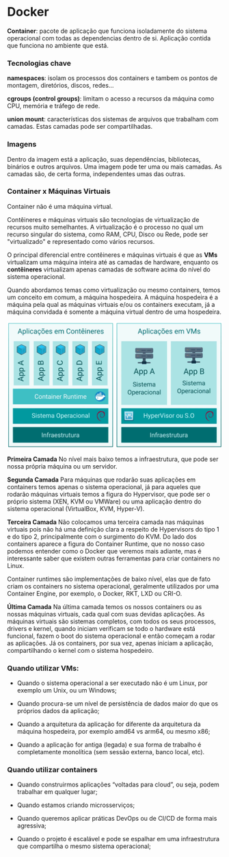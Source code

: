 # Docker
**Container**: pacote de aplicação que funciona isoladamente do sistema operacional com todas as dependencias dentro de si. Aplicação contida que funciona no ambiente que está.

### Tecnologias chave
**namespaces**: isolam os processos dos containers e tambem os pontos de montagem, diretórios, discos, redes...

**cgroups (control groups)**: limitam o acesso a recursos da máquina como CPU, memória e tráfego de rede.

**union mount**: características dos sistemas de arquivos que trabalham com camadas. Estas camadas pode ser compartilhadas.

### Imagens

Dentro da imagem está a aplicação, suas dependências, bibliotecas, binários e outros arquivos.
Uma imagem pode ter uma ou mais camadas. As camadas são, de certa forma, independentes umas das outras.

### Container x Máquinas Virtuais

Container não é uma máquina virtual.

Contêineres e máquinas virtuais são tecnologias de virtualização de recursos muito semelhantes. A virtualização é o processo no qual um recurso singular do sistema, como RAM, CPU, Disco ou Rede, pode ser "virtualizado" e representado como vários recursos. 

O principal diferencial entre contêineres e máquinas virtuais é que as **VMs** virtualizam uma máquina inteira até as camadas de hardware, enquanto os **contêineres** virtualizam apenas camadas de software acima do nível do sistema operacional.

Quando abordamos temas como virtualização ou mesmo containers, temos um conceito em comum, a máquina hospedeira. A máquina hospedeira é a máquina pela qual as máquinas virtuais e/ou os containers executam, já a máquina convidada é somente a máquina virtual dentro de uma hospedeira.

<img src="https://github.com/douglas-vp/curso-docker/blob/main/images/contianer_vm.png" alt="Container x VM">

**Primeira Camada**
No nível mais baixo temos a infraestrutura, que pode ser nossa própria máquina ou um servidor.

**Segunda Camada**
Para máquinas que rodarão suas aplicações em containers temos apenas o sistema operacional, já para aqueles que rodarão máquinas virtuais temos a figura do Hypervisor, que pode ser o próprio sistema (XEN, KVM ou VMWare) ou uma aplicação dentro do sistema operacional (VirtualBox, KVM, Hyper-V).

**Terceira Camada**
Não colocamos uma terceira camada nas máquinas virtuais pois não há uma definição clara a respeito de Hypervisors do tipo 1 e do tipo 2, principalmente com o surgimento do KVM. Do lado dos containers aparece a figura do Container Runtime, que no nosso caso podemos entender como o Docker que veremos mais adiante, mas é interessante saber que existem outras ferramentas para criar containers no Linux.

Container runtimes são implementações de baixo nível, elas que de fato criam os containers no sistema operacional, geralmente utilizados por uma Container Engine, por exemplo, o Docker, RKT, LXD ou CRI-O.

**Última Camada**
Na última camada temos os nossos containers ou as nossas máquinas virtuais, cada qual com suas devidas aplicações. As máquinas virtuais são sistemas completos, com todos os seus processos, drivers e kernel, quando iniciam verificam se todo o hardware está funcional, fazem o boot do sistema operacional e então começam a rodar as aplicações. Já os containers, por sua vez, apenas iniciam a aplicação, compartilhando o kernel com o sistema hospedeiro.

### Quando utilizar VMs:
* Quando o sistema operacional a ser executado não é um Linux, por exemplo um Unix, ou um Windows;

* Quando procura-se um nível de persistência de dados maior do que os próprios dados da aplicação;

* Quando a arquitetura da aplicação for diferente da arquitetura da máquina hospedeira, por exemplo amd64 vs arm64, ou mesmo x86;

* Quando a aplicação for antiga (legada) e sua forma de trabalho é completamente monolítica (sem sessão externa, banco local, etc).

### Quando utilizar containers

* Quando construirmos aplicações “voltadas para cloud”, ou seja, podem trabalhar em qualquer lugar;

* Quando estamos criando microsserviços;

* Quando queremos aplicar práticas DevOps ou de CI/CD de forma mais agressiva;

* Quando o projeto é escalável e pode se espalhar em uma infraestrutura que compartilha o mesmo sistema operacional;













